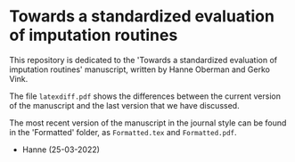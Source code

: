 # Towards a standardized evaluation of imputation routines

This repository is dedicated to the 'Towards a standardized evaluation of imputation routines' manuscript, written by Hanne Oberman and Gerko Vink.

The file `latexdiff.pdf` shows the differences between the current version of the manuscript and the last version that we have discussed.

The most recent version of the manuscript in the journal style can be found in the 'Formatted' folder, as `Formatted.tex` and `Formatted.pdf`. 

- Hanne (25-03-2022)

